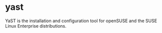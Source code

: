 # yast
YaST is the installation and configuration tool for openSUSE and the SUSE Linux Enterprise distributions.
